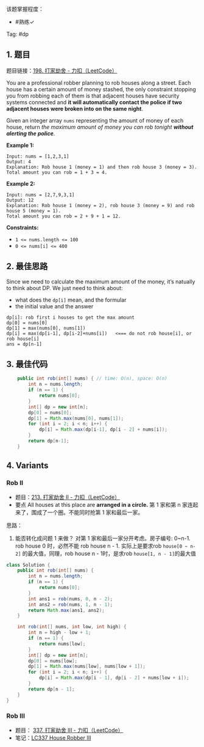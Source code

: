 
该题掌握程度：
- #熟练✓

Tag: #dp

## 1. 题目
题目链接：[198. 打家劫舍 - 力扣（LeetCode）](https://leetcode.cn/problems/house-robber/description/)

You are a professional robber planning to rob houses along a street. Each house has a certain amount of money stashed, the only constraint stopping you from robbing each of them is that adjacent houses have security systems connected and **it will automatically contact the police if two adjacent houses were broken into on the same night**.

Given an integer array `nums` representing the amount of money of each house, return *the maximum amount of money you can rob tonight **without alerting the police***.

 

**Example 1:**

```
Input: nums = [1,2,3,1]
Output: 4
Explanation: Rob house 1 (money = 1) and then rob house 3 (money = 3).
Total amount you can rob = 1 + 3 = 4.
```

**Example 2:**

```
Input: nums = [2,7,9,3,1]
Output: 12
Explanation: Rob house 1 (money = 2), rob house 3 (money = 9) and rob house 5 (money = 1).
Total amount you can rob = 2 + 9 + 1 = 12.
```

 

**Constraints:**

- `1 <= nums.length <= 100`
- `0 <= nums[i] <= 400`

## 2. 最佳思路

Since we need to calculate the maximum amount of the money, it’s natually to think about DP. We just need to think about:

- what does the `dp[i]` mean, and the formular
- the initial value and the answer

```
dp[i]: rob first i houses to get the max amount
dp[0] = nums[0]
dp[1] = max(nums[0], nums[1])
dp[i] = max(dp[i-1], dp[i-2]+nums[i])   <=== do not rob house[i], or rob house[i]
ans = dp[n-1]
```




## 3. 最佳代码

```java
    public int rob(int[] nums) { // time: O(n), space: O(n)
        int n = nums.length;
        if (n == 1) {
            return nums[0];
        }
        int[] dp = new int[n];
        dp[0] = nums[0];
        dp[1] = Math.max(nums[0], nums[1]);
        for (int i = 2; i < n; i++) {
            dp[i] = Math.max(dp[i-1], dp[i - 2] + nums[i]);
        }
        return dp[n-1];
    }
```

## 4. Variants

### Rob II
- 题目：[213. 打家劫舍 II - 力扣（LeetCode）](https://leetcode.cn/problems/house-robber-ii/)
- 要点 All houses at this place are **arranged in a circle.**  第 1 家和第 n 家连起来了，围成了一个圈。不能同时抢第 1 家和最后一家。

思路：
1. 能否转化成问题 1 来做？ 对第 1 家和最后一家分开考虑。房子编号: 0~n-1. rob house 0 时，必然不能 rob house n - 1. 实际上是要求rob `house[0 ~ n-2]` 的最大值，同理，rob house n - 1时，是求rob `house[1, n - 1]`的最大值

```java
class Solution {
    public int rob(int[] nums) {
        int n = nums.length;
        if (n == 1) {
            return nums[0];            
        }
        int ans1 = rob(nums, 0, n - 2);
        int ans2 = rob(nums, 1, n - 1);
        return Math.max(ans1, ans2);
    }

    int rob(int[] nums, int low, int high) {
        int n = high - low + 1;
        if (n == 1) {
            return nums[low];
        }
        int[] dp = new int[n];    
        dp[0] = nums[low];
        dp[1] = Math.max(nums[low], nums[low + 1]);
        for (int i = 2; i < n; i++) {
            dp[i] = Math.max(dp[i - 1], dp[i - 2] + nums[low + i]);
        }
        return dp[n - 1];
    }
}
```

### Rob III
- 题目： [337. 打家劫舍 III - 力扣（LeetCode）](https://leetcode.cn/problems/house-robber-iii/)
- 笔记：[LC337 House Robber III](LC337%20House%20Robber%20III.md)